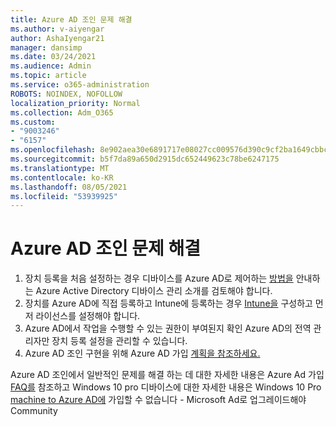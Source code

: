 ```yaml
---
title: Azure AD 조인 문제 해결
ms.author: v-aiyengar
author: AshaIyengar21
manager: dansimp
ms.date: 03/24/2021
ms.audience: Admin
ms.topic: article
ms.service: o365-administration
ROBOTS: NOINDEX, NOFOLLOW
localization_priority: Normal
ms.collection: Adm_O365
ms.custom:
- "9003246"
- "6157"
ms.openlocfilehash: 8e902aea30e6891717e08027cc009576d390c9cf2ba1649cbbc68d64883937f8
ms.sourcegitcommit: b5f7da89a650d2915dc652449623c78be6247175
ms.translationtype: MT
ms.contentlocale: ko-KR
ms.lasthandoff: 08/05/2021
ms.locfileid: "53939925"
---
```

# <a name="troubleshoot-azure-ad-join-issues"></a>Azure AD 조인 문제 해결

1. 장치 등록을 처음 설정하는 경우 디바이스를 Azure AD로 제어하는 [방법을](https://docs.microsoft.com/azure/active-directory/devices/overview) 안내하는 Azure Active Directory 디바이스 관리 소개를 검토해야 합니다. 
1. 장치를 Azure AD에 직접 등록하고 Intune에 등록하는 경우 [Intune을](https://docs.microsoft.com/mem/intune/enrollment/device-enrollment) 구성하고 먼저 라이선스를 [](https://docs.microsoft.com/mem/intune/fundamentals/licenses-assign) 설정해야 합니다.
1. Azure AD에서 작업을 수행할 수 있는 권한이 부여된지 확인 Azure AD의 전역 관리자만 장치 등록 설정을 관리할 수 있습니다.
1. Azure AD 조인 구현을 위해 Azure AD 가입 [계획을 참조하세요.](https://docs.microsoft.com/azure/active-directory/devices/azureadjoin-plan)

Azure AD 조인에서 일반적인 문제를 해결 하는 데 대한 자세한 내용은 Azure Ad 가입 [FAQ를](https://docs.microsoft.com/azure/active-directory/devices/faq#azure-ad-join-faq) 참조하고 Windows 10 pro 디바이스에 대한 자세한 내용은 Windows 10 Pro [machine to Azure AD에](https://answers.microsoft.com/en-us/msoffice/forum/msoffice_install-mso_win10-mso_365hp/unable-to-join-windows-10-pro-machine-to-azure-ad/abb1ca7d-b317-45ec-a628-e1c10eae2900) 가입할 수 없습니다 - Microsoft Ad로 업그레이드해야 Community
